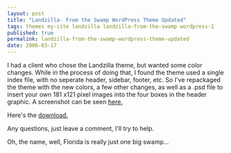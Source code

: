 ```yaml
---
layout: post
title: "Landzilla- From the Swamp WordPress Theme Updated"
tags: themes my-site landzilla landzilla-from-the-swamp wordpress-1
published: true
permalink: landzilla-from-the-swamp-wordpress-theme-updated
date: 2006-03-17
---
```


I had a client who chose the Landzilla theme, but wanted some color changes.  While in the process of doing that, I found the theme used a single index file, with no seperate header, sidebar, footer, etc.  So I've repackaged the theme with the new colors, a  few other changes, as well as a .psd file to insert your own 181 x121 pixel images into the four boxes in the header graphic.
A screenshot can be seen <a href="http://www.miklb.com/blog/wp-content/images/From_the_Swamp_screenshot.jpg">here.</a>

Here's the <a href="http://www.miklb.com/blog/Landzilla-From_the_Swamp.zip">download.</a>

Any questions, just leave a comment, I'll try to help.

Oh, the name, well, Florida is really just one big swamp...
